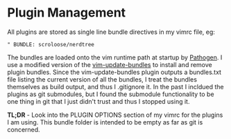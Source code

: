 # Plugin Management

All plugins are stored as single line bundle directives in my vimrc file, eg:

    " BUNDLE: scroloose/nerdtree

The bundles are loaded onto the vim runtime path at startup by
[Pathogen](https://github.com/tpope/vim-pathogen). I use a modified version of
the [vim-update-bundles](https://github.com/bronson/vim-update-bundles) to
install and remove plugin bundles. Since the vim-update-bundles plugin outputs a
bundles.txt file listing the current version of all the bundles, I treat the bundles
themselves as build output, and thus I .gitignore it. In the past I incldued the
plugins as git submodules, but I found the submodule functionality to be one thing in
git that I just didn't trust and thus I stopped using it.

**TL;DR** - Look into the PLUGIN OPTIONS section of my vimrc for the plugins I am
using. This bundle folder is intended to be empty as far as git is concerned.

